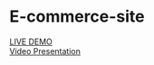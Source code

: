 # E-commerce-site
<a href="http://13.59.98.108:3030/">LIVE DEMO</a>
<br>
<a href="https://www.youtube.com/watch?v=-1uBqyI7_4k">Video Presentation</a>
